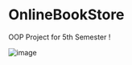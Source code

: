 # OnlineBookStore
OOP Project for 5th Semester ! 

![image](https://user-images.githubusercontent.com/68563695/197867764-70e29a2d-4629-4c22-b90a-897170fc5cf5.png)
